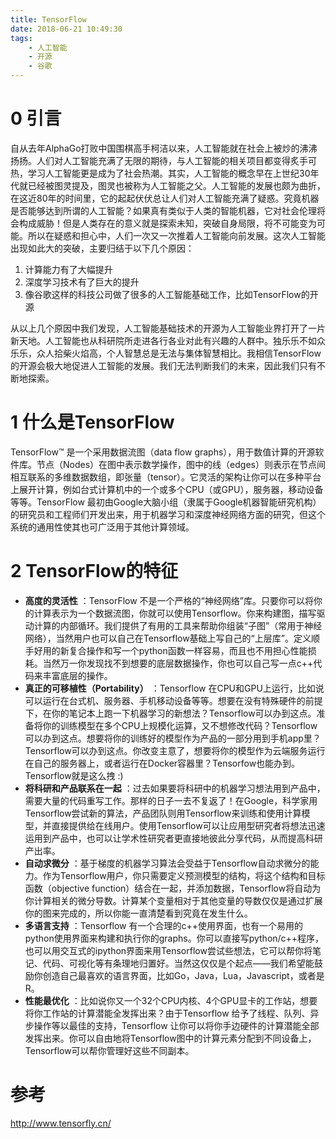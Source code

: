 ```yaml
---
title: TensorFlow
date: 2018-06-21 10:49:30
tags:
    - 人工智能
    - 开源
    - 谷歌
---
```

# 0 引言
自从去年AlphaGo打败中国围棋高手柯洁以来，人工智能就在社会上被炒的沸沸扬扬。人们对人工智能充满了无限的期待，与人工智能的相关项目都变得炙手可热，学习人工智能更是成为了社会热潮。其实，人工智能的概念早在上世纪30年代就已经被图灵提及，图灵也被称为人工智能之父。人工智能的发展也颇为曲折，在这近80年的时间里，它的起起伏伏总让人们对人工智能充满了疑惑。究竟机器是否能够达到所谓的人工智能？如果真有类似于人类的智能机器，它对社会伦理将会构成威胁！但是人类存在的意义就是探索未知，突破自身局限，将不可能变为可能。所以在疑惑和担心中，人们一次又一次推着人工智能向前发展。这次人工智能出现如此大的突破，主要归结于以下几个原因：  

1.  计算能力有了大幅提升
2. 深度学习技术有了巨大的提升
3. 像谷歌这样的科技公司做了很多的人工智能基础工作，比如TensorFlow的开源  

从以上几个原因中我们发现，人工智能基础技术的开源为人工智能业界打开了一片新天地。人工智能也从科研院所走进各行各业对此有兴趣的人群中。独乐乐不如众乐乐，众人拾柴火焰高，个人智慧总是无法与集体智慧相比。我相信TensorFlow的开源会极大地促进人工智能的发展。我们无法判断我们的未来，因此我们只有不断地探索。

# 1 什么是TensorFlow
TensorFlow™ 是一个采用数据流图（data flow graphs），用于数值计算的开源软件库。节点（Nodes）在图中表示数学操作，图中的线（edges）则表示在节点间相互联系的多维数据数组，即张量（tensor）。它灵活的架构让你可以在多种平台上展开计算，例如台式计算机中的一个或多个CPU（或GPU），服务器，移动设备等等。TensorFlow 最初由Google大脑小组（隶属于Google机器智能研究机构）的研究员和工程师们开发出来，用于机器学习和深度神经网络方面的研究，但这个系统的通用性使其也可广泛用于其他计算领域。

# 2 TensorFlow的特征


-  __高度的灵活性__ ：TensorFlow 不是一个严格的“神经网络”库。只要你可以将你的计算表示为一个数据流图，你就可以使用Tensorflow。你来构建图，描写驱动计算的内部循环。我们提供了有用的工具来帮助你组装“子图”（常用于神经网络），当然用户也可以自己在Tensorflow基础上写自己的“上层库”。定义顺手好用的新复合操作和写一个python函数一样容易，而且也不用担心性能损耗。当然万一你发现找不到想要的底层数据操作，你也可以自己写一点c++代码来丰富底层的操作。
-  __真正的可移植性（Portability）__ ：Tensorflow 在CPU和GPU上运行，比如说可以运行在台式机、服务器、手机移动设备等等。想要在没有特殊硬件的前提下，在你的笔记本上跑一下机器学习的新想法？Tensorflow可以办到这点。准备将你的训练模型在多个CPU上规模化运算，又不想修改代码？Tensorflow可以办到这点。想要将你的训练好的模型作为产品的一部分用到手机app里？Tensorflow可以办到这点。你改变主意了，想要将你的模型作为云端服务运行在自己的服务器上，或者运行在Docker容器里？Tensorfow也能办到。Tensorflow就是这么拽 :)
-  __将科研和产品联系在一起__ ：过去如果要将科研中的机器学习想法用到产品中，需要大量的代码重写工作。那样的日子一去不复返了！在Google，科学家用Tensorflow尝试新的算法，产品团队则用Tensorflow来训练和使用计算模型，并直接提供给在线用户。使用Tensorflow可以让应用型研究者将想法迅速运用到产品中，也可以让学术性研究者更直接地彼此分享代码，从而提高科研产出率。
-  __自动求微分__ ：基于梯度的机器学习算法会受益于Tensorflow自动求微分的能力。作为Tensorflow用户，你只需要定义预测模型的结构，将这个结构和目标函数（objective function）结合在一起，并添加数据，Tensorflow将自动为你计算相关的微分导数。计算某个变量相对于其他变量的导数仅仅是通过扩展你的图来完成的，所以你能一直清楚看到究竟在发生什么。
-  __多语言支持__ ：Tensorflow 有一个合理的c++使用界面，也有一个易用的python使用界面来构建和执行你的graphs。你可以直接写python/c++程序，也可以用交互式的ipython界面来用Tensorflow尝试些想法，它可以帮你将笔记、代码、可视化等有条理地归置好。当然这仅仅是个起点——我们希望能鼓励你创造自己最喜欢的语言界面，比如Go，Java，Lua，Javascript，或者是R。
-  __性能最优化__ ：比如说你又一个32个CPU内核、4个GPU显卡的工作站，想要将你工作站的计算潜能全发挥出来？由于Tensorflow 给予了线程、队列、异步操作等以最佳的支持，Tensorflow 让你可以将你手边硬件的计算潜能全部发挥出来。你可以自由地将Tensorflow图中的计算元素分配到不同设备上，Tensorflow可以帮你管理好这些不同副本。

# 参考
http://www.tensorfly.cn/

